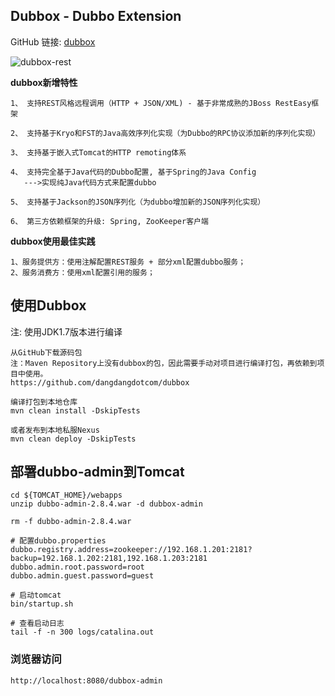 ## Dubbox - Dubbo Extension

GitHub 链接: [dubbox](https://github.com/dangdangdotcom/dubbox)

![dubbox-rest](https://github.com/clonegod/tools/blob/master/images/dubbox-rest.jpg)

**dubbox新增特性**

	1、 支持REST风格远程调用（HTTP + JSON/XML) - 基于非常成熟的JBoss RestEasy框架

	2、 支持基于Kryo和FST的Java高效序列化实现（为Dubbo的RPC协议添加新的序列化实现）

	3、 支持基于嵌入式Tomcat的HTTP remoting体系
	
	4、 支持完全基于Java代码的Dubbo配置, 基于Spring的Java Config
	   --->实现纯Java代码方式来配置dubbo

	5、 支持基于Jackson的JSON序列化（为dubbo增加新的JSON序列化实现）
	
	6、 第三方依赖框架的升级: Spring, ZooKeeper客户端


**dubbox使用最佳实践**

	1、服务提供方：使用注解配置REST服务 + 部分xml配置dubbo服务；
	2、服务消费方：使用xml配置引用的服务；


## 使用Dubbox
注: 使用JDK1.7版本进行编译

	从GitHub下载源码包
	注：Maven Repository上没有dubbox的包，因此需要手动对项目进行编译打包，再依赖到项目中使用。
	https://github.com/dangdangdotcom/dubbox

	编译打包到本地仓库
	mvn clean install -DskipTests
	
	或者发布到本地私服Nexus
	mvn clean deploy -DskipTests

## 部署dubbo-admin到Tomcat
	cd ${TOMCAT_HOME}/webapps
	unzip dubbo-admin-2.8.4.war -d dubbox-admin
	
	rm -f dubbo-admin-2.8.4.war
	
	# 配置dubbo.properties
	dubbo.registry.address=zookeeper://192.168.1.201:2181?backup=192.168.1.202:2181,192.168.1.203:2181
	dubbo.admin.root.password=root
	dubbo.admin.guest.password=guest
	
	# 启动tomcat
	bin/startup.sh

	# 查看启动日志
	tail -f -n 300 logs/catalina.out

### 浏览器访问
	http://localhost:8080/dubbox-admin